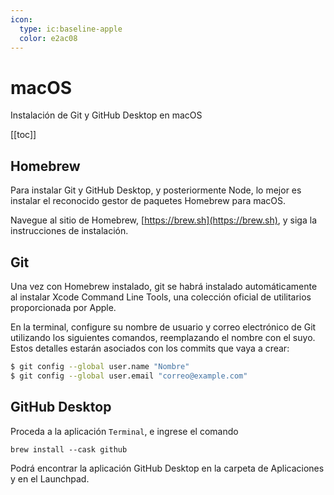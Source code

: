 ```yaml
---
icon: 
  type: ic:baseline-apple
  color: e2ac08 
---
```

# macOS
Instalación de Git y GitHub Desktop en macOS

[[toc]]

## Homebrew
Para instalar Git y GitHub Desktop, y posteriormente Node, lo mejor es instalar el reconocido gestor de paquetes Homebrew para macOS.

Navegue al sitio de Homebrew, [https://brew.sh](https://brew.sh), y siga la instrucciones de instalación.

## Git
Una vez con Homebrew instalado, git se habrá instalado automáticamente al instalar Xcode Command Line Tools, una colección oficial de utilitarios proporcionada por Apple.

En la terminal, configure su nombre de usuario y correo electrónico de Git utilizando los siguientes comandos, reemplazando el nombre con el suyo. Estos detalles estarán asociados con los commits que vaya a crear:

```bash
$ git config --global user.name "Nombre"
$ git config --global user.email "correo@example.com"
```

## GitHub Desktop
Proceda a la aplicación ``Terminal``, e ingrese el comando
~~~
brew install --cask github
~~~

Podrá encontrar la aplicación GitHub Desktop en la carpeta de Aplicaciones y en el Launchpad.